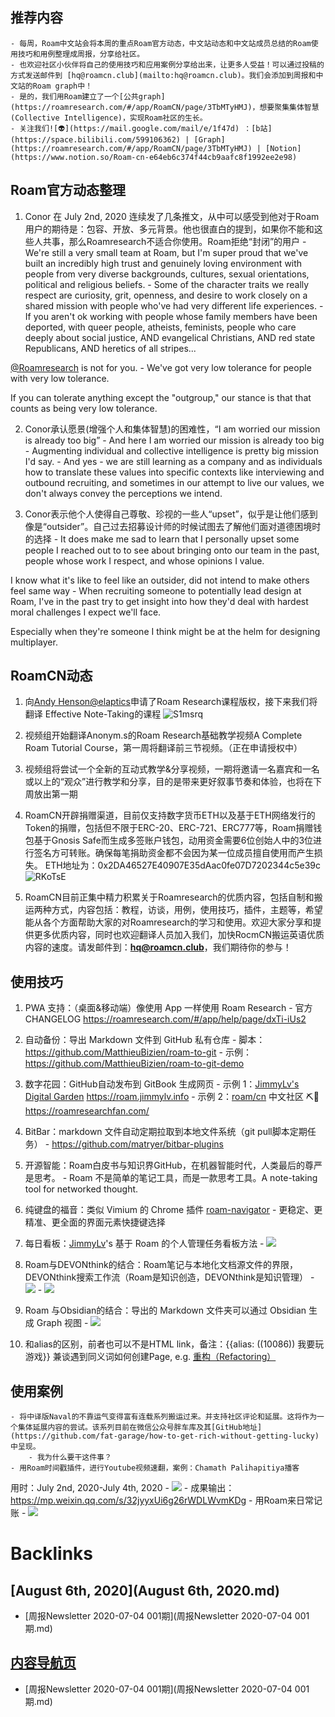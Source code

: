 
## 推荐内容
    - 每周，Roam中文站会将本周的重点Roam官方动态，中文站动态和中文站成员总结的Roam使用技巧和用例整理成周报，分享给社区。
    - 也欢迎社区小伙伴将自己的使用技巧和应用案例分享给出来，让更多人受益！可以通过投稿的方式发送邮件到 [hq@roamcn.club](mailto:hq@roamcn.club)。我们会添加到周报和中文站的Roam graph中！
    - 是的，我们用Roam建立了一个[公共graph](https://roamresearch.com/#/app/RoamCN/page/3TbMTyHMJ)，想要聚集集体智慧(Collective Intelligence)，实现Roam社区的生长。
    - 关注我们![👽](https://mail.google.com/mail/e/1f47d) ：[b站](https://space.bilibili.com/599106362) | [Graph](https://roamresearch.com/#/app/RoamCN/page/3TbMTyHMJ) | [Notion](https://www.notion.so/Roam-cn-e64eb6c374f44cb9aafc8f1992ee2e98)

## Roam官方动态整理
    
1. Conor 在 July 2nd, 2020 连续发了几条推文，从中可以感受到他对于Roam用户的期待是：包容、开放、多元背景。他也很直白的提到，如果你不能和这些人共事，那么Roamresearch不适合你使用。Roam拒绝“封闭”的用户
        - We're still a very small team at Roam, but I'm super proud that we've built an incredibly high trust and genuinely loving environment with people from very diverse backgrounds, cultures, sexual orientations, political and religious beliefs.
        - Some of the character traits we really respect are curiosity, grit, openness, and desire to work closely on a shared mission with people who've had very different life experiences.
        - If you aren't ok working with people whose family members have been deported, with queer people, atheists, feminists, people who care deeply about social justice, AND evangelical Christians, AND red state Republicans, AND heretics of all stripes...

[@Roamresearch](https://twitter.com/RoamResearch) is not for you.
        - We've got very low tolerance for people with very low tolerance. 

If you can tolerate anything except the "outgroup," our stance is that that counts as being very low tolerance.
    
2. Conor承认愿景(增强个人和集体智慧)的困难性，“I am worried our mission is already too big”
        - And here I am worried our mission is already too big
        - Augmenting individual and collective intelligence is pretty big mission I'd say.
        - And yes - we are still learning as a company and as individuals how to translate these values into specific contexts like interviewing and outbound recruiting, and sometimes in our attempt to live our values, we don't always convey the perceptions we intend.
    
3. Conor表示他个人使得自己尊敬、珍视的一些人“upset”，似乎是让他们感到像是“outsider”。自己过去招募设计师的时候试图去了解他们面对道德困境时的选择
        - It does make me sad to learn that I personally upset some people I reached out to to see about bringing onto our team in the past, people whose work I respect, and whose opinions I value.

I know what it's like to feel like an outsider, did not intend to make others feel same way
        - When recruiting someone to potentially lead design at Roam, I've in the past try to get insight into how they'd deal with hardest moral challenges I expect we'll face.

Especially when they're someone I think might be at the helm for designing multiplayer.

## RoamCN动态
    
1. 向[Andy Henson@elaptics](https://twitter.com/elaptics)申请了Roam Research课程版权，接下来我们将翻译 Effective Note-Taking的课程
![S1msrq](http://victor-oss.oss-cn-shanghai.aliyuncs.com/uPic/S1msrq.png)
    
2. 视频组开始翻译Anonym.s的Roam Research基础教学视频A Complete Roam Tutorial Course，第一周将翻译前三节视频。（正在申请授权中）
    
3. 视频组将尝试一个全新的互动式教学&分享视频，一期将邀请一名嘉宾和一名或以上的“观众”进行教学和分享，目的是带来更好叙事节奏和体验，也将在下周放出第一期
    
4. RoamCN开辟捐赠渠道，目前仅支持数字货币ETH以及基于ETH网络发行的Token的捐赠，包括但不限于ERC-20、ERC-721、ERC777等，Roam捐赠钱包基于Gnosis Safe而生成多签账户钱包，动用资金需要6位创始人中的3位进行签名方可转账。确保每笔捐助资金都不会因为某一位成员擅自使用而产生损失。
ETH地址为：0x2DA46527E40907E35dAac0fe07D7202344c5e39c
![RKoTsE](http://victor-oss.oss-cn-shanghai.aliyuncs.com/uPic/RKoTsE.png)
    
5. RoamCN目前正集中精力积累关于Roamresearch的优质内容，包括自制和搬运两种方式，内容包括：教程，访谈，用例，使用技巧，插件，主题等，希望能从各个方面帮助大家的对Roamresearch的学习和使用。欢迎大家分享和提供更多优质内容，同时也欢迎翻译人员加入我们，加快RocmCN搬运英语优质内容的速度。请发邮件到：**hq@roamcn.club**，我们期待你的参与！

## 使用技巧
    
1. PWA 支持：（桌面&移动端）像使用 App 一样使用 Roam Research
        - 官方 CHANGELOG https://roamresearch.com/#/app/help/page/dxTi-iUs2
    
2. 自动备份：导出 Markdown 文件到 GitHub 私有仓库 
        - 脚本：https://github.com/MatthieuBizien/roam-to-git
        - 示例：https://github.com/MatthieuBizien/roam-to-git-demo
    
3. 数字花园：GitHub自动发布到 GitBook 生成网页
        - 示例 1：[JimmyLv's Digital Garden](https://roam.jimmylv.info/note-tasking/roam-white-paper-roam-bai-pi-shu) https://roam.jimmylv.info
        - 示例 2：[roam/cn](roam/cn.md) 中文社区 ⛏🚀 https://roamresearchfan.com/
    
4. BitBar：markdown 文件自动定期拉取到本地文件系统（git pull脚本定期任务）
        - https://github.com/matryer/bitbar-plugins
    
5. 开源智能：Roam白皮书与知识界GitHub，在机器智能时代，人类最后的尊严是思考。
        - Roam 不是简单的笔记工具，而是一款思考工具。A note-taking tool for networked thought.
    
6. 纯键盘的福音：类似 Vimium 的 Chrome 插件 [roam-navigator](https://github.com/mgsloan/roam-navigator/blob/master/readme.md)
        - 更稳定、更精准、更全面的界面元素快捷键选择
    
7. 每日看板：[JimmyLv](JimmyLv.md)'s 基于 Roam 的个人管理任务看板方法
        - ![](../images/vvc0i-rM0T.png?)
    
8. Roam与DEVONthink的结合：Roam笔记与本地化文档源文件的界限，DEVONthink搜索工作流（Roam是知识创造，DEVONthink是知识管理）
        - ![](../images/a-b0xGxm7r.jpeg?)
        - ![](../images/G_EzfdKq7S.jpeg?)
    
9. Roam 与Obsidian的结合：导出的 Markdown 文件夹可以通过 Obsidian 生成 Graph 视图
        - ![](../images/RKAuCQoR7_.jpeg?)
    
10. []()和alias的区别，前者也可以不是HTML link，备注：{{alias: ((10086)) 我要玩游戏}} 兼谈遇到同义词如何创建Page, e.g. [重构（Refactoring）](重构（Refactoring）.md)

## 使用案例
    - 将中译版Naval的不靠运气变得富有连载系列搬运过来。并支持社区评论和延展。这将作为一个集体延展内容的尝试。该系列目前在微信公众号胖车库及其[GitHub地址](https://github.com/fat-garage/how-to-get-rich-without-getting-lucky)中呈现。
        - 我为什么要干这件事？
    - 用Roam时间戳插件，进行Youtube视频速翻，案例：Chamath Palihapitiya播客
用时：July 2nd, 2020-July 4th, 2020
        - ![](../images/KdPWYAomZG.png?)
        - 成果输出：https://mp.weixin.qq.com/s/32jyyxUi6g26rWDLWvmKDg
    - 用Roam来日常记账
        - ![](../images/XFETjv4p61.png?)

# Backlinks
## [August 6th, 2020](August 6th, 2020.md)
- [周报Newsletter 2020-07-04 001期](周报Newsletter 2020-07-04 001期.md)

## [内容导航页](内容导航页.md)
- [周报Newsletter 2020-07-04 001期](周报Newsletter 2020-07-04 001期.md)

